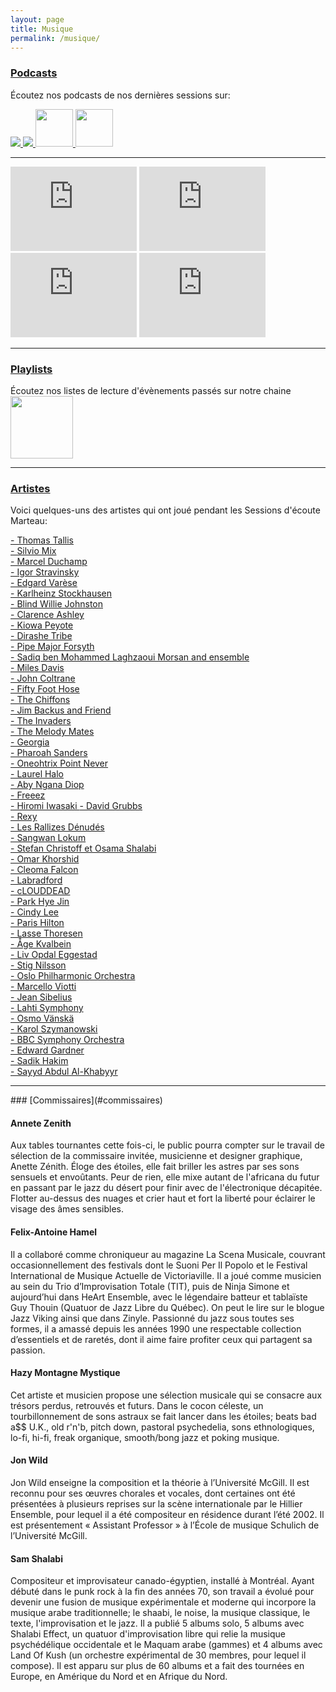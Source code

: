 ```yaml
---
layout: page
title: Musique
permalink: /musique/
---
```


### [Podcasts](#podcasts)

Écoutez nos podcasts de nos dernières sessions sur: 

<div class="center-no-div">
   <a href="https://open.spotify.com/show/5s9gyhSxPMB0c1bxfOZXIY">
   <img src="{{site.baseurl}}/img/assets/spotify-podcast-badge-wht-blk-165x40.svg">
</a>
        
<a href="https://podcasts.apple.com/ca/podcast/sessions-d%C3%A9coute-marteau/id1468357088?mt=2&app=podcast&at=10l6Xd">
   <img src="{{site.baseurl}}/img/assets/FR_Apple_Podcasts_Listen_Badge_RGB.svg">
</a>
        
     
<a href="https://soundcloud.com/user-205324481">
   <img src="{{site.baseurl}}/img/soundcloud-icon5.png" width="60px">
</a>
        
        
<a href="https://www.mixcloud.com/sessionsmarteau/">
   <img src="{{site.baseurl}}/img/mixcloud-icon-black.png" width="60px">
</a>
           
</div>

<hr>

<iframe src="https://embed.iono.fm/epi/723598?quality=high" width="40%" height="135" frameborder="0"><a href="https://iono.fm/e/723598">Content hosted by iono.fm</a></iframe>


<iframe src="https://embed.iono.fm/epi/723591?quality=high" width="40%" height="135" frameborder="0"><a href="https://iono.fm/e/723591">Content hosted by iono.fm</a></iframe>


<iframe src="https://embed.iono.fm/epi/699906?quality=high" width="40%" height="135" frameborder="0"><a href="https://iono.fm/e/699906">Content hosted by iono.fm</a></iframe>


<iframe src="https://embed.iono.fm/epi/699907?quality=high" width="40%" height="135" frameborder="0"><a href="https://iono.fm/e/699907">Content hosted by iono.fm</a></iframe>


<hr>

### [Playlists](#playlists)

Écoutez nos listes de lecture d'évènements passés sur notre chaine <a href="https://www.youtube.com/channel/UCZ7GBitv_YHK0unwcTaEIVA">
            <img src="{{site.baseurl}}/img/assets/yt_logo_mono_dark.png" width="100px">
        </a>
<hr>


### [Artistes](#artistes)

Voici quelques-uns des artistes qui ont joué pendant les Sessions d'écoute Marteau:

<a href="https://www.francemusique.fr/personne/thomas-tallis" target="_blank">- Thomas Tallis
</a>  
<a href="https://www.discogs.com/fr/artist/359259-Silvio-Mix">- Silvio Mix
</a>  
<a href="http://www.openculture.com/2016/04/hear-marcel-duchamps-radically-conceptual-musical-compositions-1912-1915.html">- Marcel Duchamp
</a>  
<a href="https://www.francemusique.fr/personne/igor-stravinsky">- Igor Stravinsky
</a>  
<a href="https://www.francemusique.fr/personne/edgard-varese">- Edgard Varèse
</a>  
<a href="http://www.karlheinzstockhausen.org/karlheinz_stockhausen_short_biography_english.htm">- Karlheinz Stockhausen
</a>
<br>
<a href="https://www.britannica.com/biography/Blind-Willie-Johnson">- Blind Willie Johnston
</a>
<br>
<a href="https://folkways.si.edu/doc-watson-and-clarence-ashley/original-folkways-recordings-1960-1962/american-folk-old-time/music/album/smithsonian">- Clarence Ashley
</a>
<br>
<a href="https://folkways.si.edu/kiowa-peyote-meeting/american-indian/music/album/smithsonian">- Kiowa Peyote
</a>
<br>
<a href="https://sublimefrequencies.bandcamp.com/album/staring-into-the-sun-ethiopian-tribal-music">- Dirashe Tribe
</a> 
<br>
<a href="https://raretunes.org/pipe-major-forsyth/">- Pipe Major Forsyth
</a>
<br>
<a href="https://dust-digital.com/shop/music-of-morocco-recorded-by-paul-bowles-1959">- Sadiq ben Mohammed Laghzaoui Morsan and ensemble
</a>
<br>
<a href="https://www.npr.org/2011/01/04/10862796/miles-davis-kind-of-blue">- Miles Davis
</a>
<br>
<a href="https://rateyourmusic.com/release/album/john-coltrane/om-1/">- John Coltrane
</a>
<br>
<a href="https://sundazed.com/fifty-foot-hose-bad-trips-lp.asp">- Fifty Foot Hose
</a>
<br>
<a href="https://www.history-of-rock.com/chiffons.htm">- The Chiffons
</a>
<br>
<a href="https://rapidcityjournal.com/blackhillstogo/arts-music/on-the-record-jim-backus-joined-by-wife-in-laughing/article_fb06a613-a330-5b87-9519-e16075783b80.html">- Jim Backus and Friend
</a>
<br>
<a href="http://www.45cat.com/record/nc439216us">- The Invaders
</a>
<br>
<a href="https://www.shugarecords.com/products/42569">- The Melody Mates
</a>
<br>
<a href="http://paltoflats.com/release/georgia-all-kind-music/" target="_blank">- Georgia
</a>
<br>
<a href="http://www.pharoahsanders.com" target="_blank">- Pharoah Sanders
</a>  
<a href="http://www.pointnever.com/" target="_blank">- Oneohtrix Point Never
</a>  
<a href="https://www.laurelhalo.com/" target="_blank">- Laurel Halo 
</a>  
<a href="https://www.awesometapes.com/aby-ngana-diop-liital/" target="_blank">- Aby Ngana Diop
</a>  
<a href="https://www.discogs.com/release/1401371" target="_blank">- Freeez
</a>  
<a href="http://www.hiroring.com/" target="_blank">- Hiromi Iwasaki
</a>
<a href="https://www.dragcity.com/artists/david-grubbs" target="_blank">- David Grubbs
</a>  
<a href="ttps://www.discogs.com/fr/Rexy-Running-Out-Of-Time/release/1865284" target="_blank">- Rexy
</a>  
<a href="https://www.allmusic.com/artist/les-rallizes-d%C3%A9nud%C3%A9s-mn0001890518/biography" target="_blank">- Les Rallizes Dénudés
</a>
<br>
<a href="https://rateyourmusic.com/release/comp/various-artists/molam-thai-country-groove-from-isan/" target="_blank">- Sangwan Lokum
</a>
<br>
<a href="https://howlarts.net/rodina" target="_blank">- Stefan Christoff et Osama Shalabi 
</a>
<br>
<a href="https://www.discogs.com/artist/1068981-Omar-Khorshid" target="_blank">- Omar Khorshid
</a>
<br>
<a href="https://musicrising.tulane.edu/discover/people/breaux-cleoma-falcon/" target="_blank">- Cleoma Falcon
</a>
<br>
<a href="https://www.brainwashed.com/labradford/" target="_blank">- Labradford
</a>
<br>
<a href="http://mushrecords.com/artist/cLOUDDEAD.php" target="_blank">- cLOUDDEAD
</a>
<br>
<a href="https://www.residentadvisor.net/dj/parkhyejin/" target="_blank">- Park Hye Jin
</a>
<br>
<a href="http://cindyleeberryhill.com/" target="_blank">- Cindy Lee
</a>
<br>
<a href="http://www.parishilton.com/" target="_blank">- Paris Hilton
</a>
<br>
<a href="http://www.lassethoresen.com/" target="_blank">- Lasse Thoresen
</a>
<br>
<a href="https://www.discogs.com/artist/530202-Aage-Kvalbein" target="_blank">- Åge Kvalbein
</a>
<br>
<a href="https://rateyourmusic.com/artist/liv_opdal_eggestad" target="_blank">- Liv Opdal Eggestad
</a>
<br>
<a href="https://rateyourmusic.com/artist/stig_nilsson_f1" target="_blank">- Stig Nilsson
</a>
<br>
<a href="https://ofo.no/en/" target="_blank">- Oslo Philharmonic Orchestra
</a>
<br>
<a href="https://rateyourmusic.com/artist/marcello_viotti" target="_blank">- Marcello Viotti
</a>
<br>
<a href="https://www.allmusic.com/artist/jean-sibelius-mn0000690353/biography" target="_blank">- Jean Sibelius
</a>
<br>
<a href="https://www.sinfonialahti.fi/orchestra/?lang=en" target="_blank">- Lahti Symphony
</a>
<br>
<a href="https://www.hyperion-records.co.uk/a.asp?a=A93&name=vanska" target="_blank">- Osmo Vänskä
</a>
<br>
<a href="https://polishmusic.usc.edu/research/composers/karol-szymanowski/" target="_blank">- Karol Szymanowski
</a>
<br>
<a href="https://www.bbc.co.uk/symphonyorchestra" target="_blank">- BBC Symphony Orchestra
</a>
<br>
<a href="https://www.askonasholt.com/artists/edward-gardner/" target="_blank">- Edward Gardner
</a>
<br>
<a href="https://www.discogs.com/fr/artist/480264-Sadik-Hakim" target="_blank">- Sadik Hakim
</a>
<br>
<a href="https://www.thecanadianencyclopedia.ca/en/article/al-hajj-sayyd-abdul-al-khabyyr-emc" target="_blank">- Sayyd Abdul Al-Khabyyr
</a>
<br>
<hr>
### [Commissaires](#commissaires)

#### Annete Zenith
Aux tables tournantes cette fois-ci, le public pourra compter sur le travail de sélection de la commissaire invitée, musicienne et designer graphique, Anette Zénith. Éloge des étoiles, elle fait briller les astres par ses sons sensuels et envoûtants. Peur de rien, elle mixe autant de l'africana du futur en passant par le jazz du désert pour finir avec de l'électronique décapitée. Flotter au-dessus des nuages et crier haut et fort la liberté pour éclairer le visage des âmes sensibles.

#### Felix-Antoine Hamel
Il a collaboré comme chroniqueur au magazine La Scena Musicale, couvrant occasionnellement des festivals dont le Suoni Per Il Popolo et le Festival International de Musique Actuelle de Victoriaville. Il a joué comme musicien au sein du Trio d’Improvisation Totale (TIT), puis de Ninja Simone et aujourd’hui dans HeArt Ensemble, avec le légendaire batteur et tablaïste Guy Thouin (Quatuor de Jazz Libre du Québec). On peut le lire sur le blogue Jazz Viking ainsi que dans Zinyle. Passionné du jazz sous toutes ses formes, il a amassé depuis les années 1990 une respectable collection d’essentiels et de raretés, dont il aime faire profiter ceux qui partagent sa passion.

#### Hazy Montagne Mystique
Cet artiste et musicien propose une sélection musicale qui se consacre aux trésors perdus, retrouvés et futurs. Dans le cocon céleste, un tourbillonnement de sons astraux se fait lancer dans les étoiles; beats bad a$$ U.K., old r'n'b, pitch down, pastoral psychedelia, sons ethnologiques, lo-fi, hi-fi, freak organique, smooth/bong jazz et poking musique.

#### Jon Wild
Jon Wild enseigne la composition et la théorie à l’Université McGill. Il est reconnu pour ses œuvres chorales et vocales, dont certaines ont été présentées à plusieurs reprises sur la scène internationale par le Hillier Ensemble, pour lequel il a été compositeur en résidence durant l’été 2002. Il est présentement « Assistant Professor » à l’École de musique Schulich de l’Université McGill.

#### Sam Shalabi
Compositeur et improvisateur canado-égyptien, installé à Montréal. Ayant débuté dans le punk rock à la fin des années 70, son travail a évolué pour devenir une fusion de musique expérimentale et moderne qui incorpore la musique arabe traditionnelle; le shaabi, le noise, la musique classique, le texte, l'improvisation et le jazz. Il a publié 5 albums solo, 5 albums avec Shalabi Effect, un quatuor d'improvisation libre qui relie la musique psychédélique occidentale et le Maquam arabe (gammes) et 4 albums avec Land Of Kush (un orchestre expérimental de 30 membres, pour lequel il compose). Il est apparu sur plus de 60 albums et a fait des tournées en Europe, en Amérique du Nord et en Afrique du Nord.
